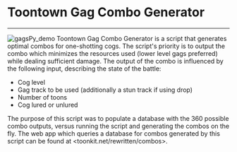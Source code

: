 # Toontown Gag Combo Generator
---
![gagsPy_demo](https://i.imgur.com/W102jEP.png)
Toontown Gag Combo Generator is a script that generates optimal combos for one-shotting cogs. The script's priority is to output the combo which minimizes the resources used (lower level gags preferred) while dealing sufficient damage. The output of the combo is influenced by the following input, describing the state of the battle:
* Cog level
* Gag track to be used (additionally a stun track if using drop)
* Number of toons
* Cog lured or unlured

The purpose of this script was to populate a database with the 360 possible combo outputs, versus running the script and generating the combos on the fly. The web app which queries a database for combos generated by this script can be found at <toonkit.net/rewritten/combos>.
